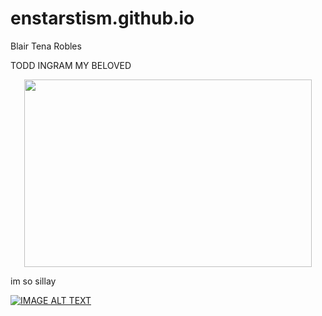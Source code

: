 # enstarstism.github.io
Blair Tena Robles

 TODD INGRAM MY BELOVED 

<p align="center">
  <img width="460" height="300" src="https://static.wikia.nocookie.net/scottpilgrim/images/2/2d/Todd_ingram.png">
</p>

im so sillay

[![IMAGE ALT TEXT](http://img.youtube.com/vi/ye5v9mOkDh8/0.jpg)](http://www.youtube.com/watch?v=ye5v9mOkDh8 "ATARASHII GAKKO! - 新しい学校のリーダーズ ｢恋ゲバ｣")
